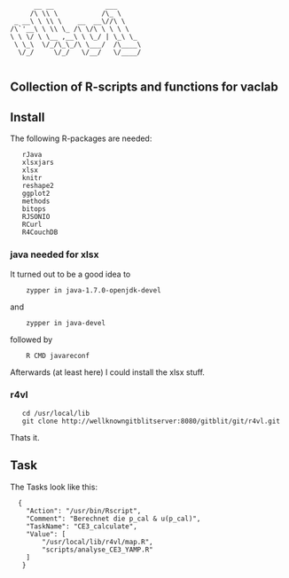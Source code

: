 ```
      __ __             ___      
     /\ \\ \           /\_ \     
 _ __\ \ \\ \    __  __\//\ \    
/\`'__\ \ \\ \_ /\ \/\ \ \ \ \   
\ \ \/ \ \__ ,__\ \ \_/ | \_\ \_ 
 \ \_\  \/_/\_\_/\ \___/  /\____\
  \/_/     \/_/   \/__/   \/____/
                                 
```

## Collection of R-scripts and functions for vaclab

## Install

The following R-packages are needed:

       rJava
       xlsxjars
       xlsx    
       knitr   
       reshape2
       ggplot2 
       methods 
       bitops  
       RJSONIO 
       RCurl   
       R4CouchDB


### java needed for xlsx

It turned out to be a good idea to

        zypper in java-1.7.0-openjdk-devel

and 

        zypper in java-devel

followed by

        R CMD javareconf

Afterwards (at least here) I could  install the xlsx stuff. 

### r4vl

       cd /usr/local/lib 
       git clone http://wellknowngitblitserver:8080/gitblit/git/r4vl.git 

Thats it.

## Task 

The Tasks look like this:


      {
        "Action": "/usr/bin/Rscript",
        "Comment": "Berechnet die p_cal & u(p_cal)",
        "TaskName": "CE3_calculate",
        "Value": [
            "/usr/local/lib/r4vl/map.R",
            "scripts/analyse_CE3_YAMP.R"
        ]
       }
